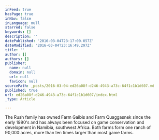 ```yaml
---
inFeed: true
hasPage: true
inNav: false
inLanguage: null
starred: false
keywords: []
description: ''
datePublished: '2016-03-04T23:17:00.057Z'
dateModified: '2016-03-04T23:16:49.297Z'
title: ''
author: []
authors: []
publisher:
  name: null
  domain: null
  url: null
  favicon: null
sourcePath: _posts/2016-03-04-ed26a08f-d246-4943-a73c-64f1c1b1d607.md
published: true
url: ed26a08f-d246-4943-a73c-64f1c1b1d607/index.html
_type: Article

---
```

The Rush family has owned Farm Gaibis and Farm Quaggasnek since the early 1980's and has always been focused on game conservation and development in Namibia, southwest Africa.  Both farms form one ranch of 90,000 acres, more than ten times larger than most game farms.